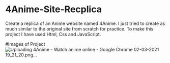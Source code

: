 # 4Anime-Site-Recplica
Create a replica of an Anime website named 4Anime. I just tried to create as much similar to the original site from scratch for practice. To make this project I have used Html, Css and JavaScript.


#Images of Project
![Uploading 4Anime - Watch anime online - Google Chrome 02-03-2021 19_21_20.png…]()
